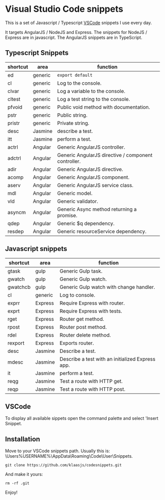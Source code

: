 # Visual Studio Code snippets
This is a set of Javascript / Typescript [VSCode](https://code.visualstudio.com) snippets I use every day.

It targets AngularJS / NodeJS and Express. The snippets for NodeJS / Express are in javascript. The AngularJS snippets are in TypeScript.

## Typescript Snippets

|shortcut |area    |function
|-------- |----    |--------
|ed       |generic |`export default`
|cl       |generic |Log to the console.
|clvar    |generic |Log a variable to the console.
|cltest   |generic |Log a test string to the console.
|pfvoid   |generic |Public void method with documentation.
|pstr     |generic |Public string.
|pristr   |generic |Private string.
|desc     |Jasmine |describe a test.
|itt      |Jasmine |perform a test.
|actrl    |Angular |Generic AngularJS controller.
|adctrl   |Angular |Generic AngularJS directive / component controller.
|adir     |Angular |Generic AngularJS directive.
|acomp    |Angular |Generic AngularJS component.
|aserv    |Angular |Generic AngularJS service class.
|mdl      |Angular |Generic model.
|vld      |Angular |Generic validator.
|asyncm   |Angular |Generic Async method returning a promise.
|qdep     |Angular |Generic $q dependency.
|resdep   |Angular |Generic resourceService dependency.

## Javascript snippets
|shortcut |area    |function
|-------- |----    |--------
|gtask    |gulp    |Generic Gulp task.
|gwatch   |gulp    |Generic Gulp watch.
|gwatchcb |gulp    |Generic Gulp watch with change handler.
|cl       |generic |Log to console.
|exprr    |Express |Require Express with router.
|exprt    |Express |Require Express with tests.
|rget     |Express |Router get method.
|rpost    |Express |Router post method.
|rdel     |Express |Router delete method.
|rexport  |Express |Exports router.
|desc     |Jasmine |Describe a test.
|mdesc    |Jasmine |Describe a test with an initialized Express app.
|it       |Jasmine |perform a test.
|reqg     |Jasmine |Test a route with HTTP get.
|reqp     |Jasmine |Test a route with HTTP post.

## VSCode
To display all available sippets open the command palette and select 'Insert Snippet.

## Installation
Move to your VSCode snippets path. Usually this is: \Users\%USERNAME%\AppData\Roaming\Code\User\Snippets.

```
git clone https://github.com/klaasjs/codesnippets.git
```

And make it yours:
```
rm -rf .git
```

Enjoy!
